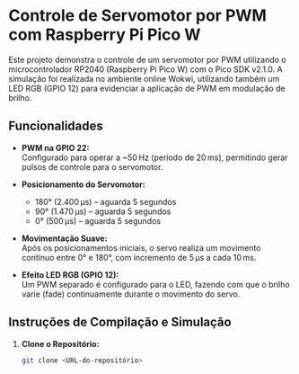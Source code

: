 # Controle de Servomotor por PWM com Raspberry Pi Pico W

Este projeto demonstra o controle de um servomotor por PWM utilizando o microcontrolador RP2040 (Raspberry Pi Pico W) com o Pico SDK v2.1.0. A simulação foi realizada no ambiente online Wokwi, utilizando também um LED RGB (GPIO 12) para evidenciar a aplicação de PWM em modulação de brilho.

## Funcionalidades

- **PWM na GPIO 22:**  
  Configurado para operar a ~50 Hz (período de 20 ms), permitindo gerar pulsos de controle para o servomotor.

- **Posicionamento do Servomotor:**  
  - 180° (2.400 µs) – aguarda 5 segundos  
  - 90° (1.470 µs) – aguarda 5 segundos  
  - 0° (500 µs) – aguarda 5 segundos  

- **Movimentação Suave:**  
  Após os posicionamentos iniciais, o servo realiza um movimento contínuo entre 0° e 180°, com incremento de 5 µs a cada 10 ms.

- **Efeito LED RGB (GPIO 12):**  
  Um PWM separado é configurado para o LED, fazendo com que o brilho varie (fade) continuamente durante o movimento do servo.

## Instruções de Compilação e Simulação

1. **Clone o Repositório:**
   ```bash
   git clone <URL-do-repositório>
